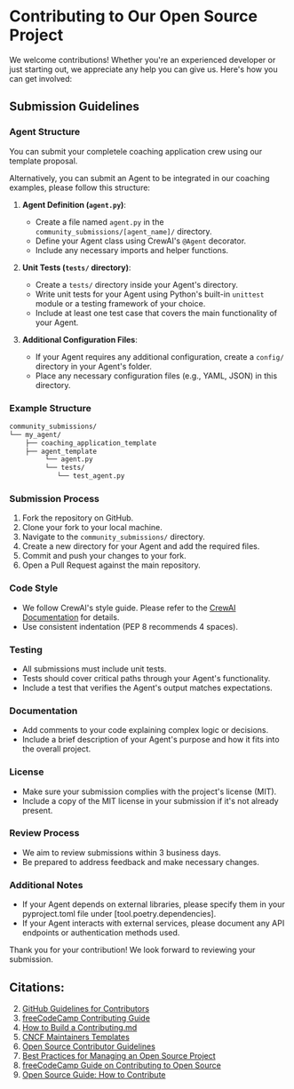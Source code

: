 # Contributing to Our Open Source Project

We welcome contributions! Whether you're an experienced developer or just starting out, we appreciate any help you can give us. Here's how you can get involved:

## Submission Guidelines

### Agent Structure

You can submit your completele coaching application crew using our template proposal. 

Alternatively, you can submit an Agent to be integrated in our coaching examples, please follow this structure:

1. **Agent Definition (`agent.py`)**:
   - Create a file named `agent.py` in the `community_submissions/[agent_name]/` directory. 
   - Define your Agent class using CrewAI's `@Agent` decorator.
   - Include any necessary imports and helper functions.

2. **Unit Tests (`tests/` directory)**:
   - Create a `tests/` directory inside your Agent's directory.
   - Write unit tests for your Agent using Python's built-in `unittest` module or a testing framework of your choice.
   - Include at least one test case that covers the main functionality of your Agent.

3. **Additional Configuration Files**:
   - If your Agent requires any additional configuration, create a `config/` directory in your Agent's folder.
   - Place any necessary configuration files (e.g., YAML, JSON) in this directory.

### Example Structure

```bash
community_submissions/
└── my_agent/
    ├── coaching_application_template
    ├── agent_template
         └── agent.py
         └── tests/
            └── test_agent.py
```

### Submission Process

1. Fork the repository on GitHub.
2. Clone your fork to your local machine.
3. Navigate to the `community_submissions/` directory.
4. Create a new directory for your Agent and add the required files.
5. Commit and push your changes to your fork.
6. Open a Pull Request against the main repository.

### Code Style

- We follow CrewAI's style guide. Please refer to the [CrewAI Documentation](https://docs.crew.ai/) for details.
- Use consistent indentation (PEP 8 recommends 4 spaces).

### Testing

- All submissions must include unit tests.
- Tests should cover critical paths through your Agent's functionality.
- Include a test that verifies the Agent's output matches expectations.

### Documentation

- Add comments to your code explaining complex logic or decisions.
- Include a brief description of your Agent's purpose and how it fits into the overall project.

### License

- Make sure your submission complies with the project's license (MIT).
- Include a copy of the MIT license in your submission if it's not already present.

### Review Process

- We aim to review submissions within 3 business days.
- Be prepared to address feedback and make necessary changes.

### Additional Notes

- If your Agent depends on external libraries, please specify them in your pyproject.toml file under [tool.poetry.dependencies].
- If your Agent interacts with external services, please document any API endpoints or authentication methods used.

Thank you for your contribution! We look forward to reviewing your submission.

## Citations:
2. [GitHub Guidelines for Contributors](https://docs.github.com/articles/setting-guidelines-for-repository-contributors)
3. [freeCodeCamp Contributing Guide](https://github.com/freeCodeCamp/how-to-contribute-to-open-source/blob/main/CONTRIBUTING.md)
4. [How to Build a Contributing.md](https://contributing.md/how-to-build-contributing-md/)
5. [CNCF Maintainers Templates](https://contribute.cncf.io/maintainers/templates/contributing/)
6. [Open Source Contributor Guidelines](https://opensource.com/life/16/3/contributor-guidelines-template-and-tips)
7. [Best Practices for Managing an Open Source Project](https://blog.codacy.com/best-practices-to-manage-an-open-source-project)
8. [freeCodeCamp Guide on Contributing to Open Source](https://www.freecodecamp.org/news/how-to-contribute-to-open-source/)
9. [Open Source Guide: How to Contribute](https://opensource.guide/how-to-contribute/)
```
